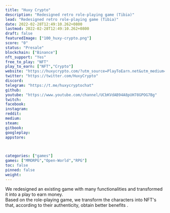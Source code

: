 ```yaml
---
title: "Huxy Crypto"
description: "Redesigned retro role-playing game (Tibia)"
lead: "Redesigned retro role-playing game (Tibia)"
date: 2022-02-28T12:49:10.262+0800
lastmod: 2022-02-28T12:49:10.262+0800
draft: false
featuredImage: ["100_huxy-crypto.png"]
score: "0"
status: "Presale"
blockchain: ["Binance"]
nft_support: "Yes"
free_to_play: "NFT"
play_to_earn: ["NFT","Crypto"]
website: "https://huxycrypto.com/?utm_source=PlayToEarn.net&utm_medium=organic&utm_campaign=gamepage"
twitter: "https://twitter.com/HuxyCrypto"
discord: 
telegram: "https://t.me/huxycryptochat"
github: 
youtube: "https://www.youtube.com/channel/UCbKVdAB94A8pUH78GPOG7Bg"
twitch: 
facebook: 
instagram: 
reddit: 
medium: 
steam: 
gitbook: 
googleplay: 
appstore: 

  
    
categories: ["games"]
games: ["MMORPG","Open-World","RPG"]
toc: false
pinned: false
weight: 
---
```

We redesigned an existing game with many functionalities and transformed it into a play to earn money.<br> Based on the role-playing game, we transform the characters into NFT's that, according to their authenticity, obtain better benefits .
